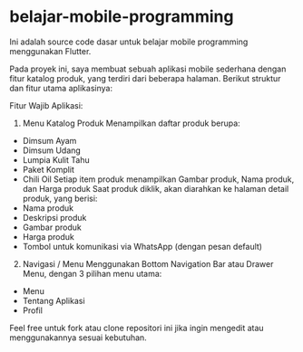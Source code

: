# belajar-mobile-programming

Ini adalah source code dasar untuk belajar mobile programming menggunakan Flutter.

Pada proyek ini, saya membuat sebuah aplikasi mobile sederhana dengan fitur katalog produk, yang terdiri dari beberapa halaman. Berikut struktur dan fitur utama aplikasinya:

Fitur Wajib Aplikasi:
1. Menu Katalog Produk
Menampilkan daftar produk berupa:
- Dimsum Ayam
- Dimsum Udang
- Lumpia Kulit Tahu
- Paket Komplit
- Chili Oil
Setiap item produk menampilkan Gambar produk, Nama produk, dan Harga produk
Saat produk diklik, akan diarahkan ke halaman detail produk, yang berisi:
- Nama produk
- Deskripsi produk
- Gambar produk
- Harga produk
- Tombol untuk komunikasi via WhatsApp (dengan pesan default)
2. Navigasi / Menu
Menggunakan Bottom Navigation Bar atau Drawer Menu, dengan 3 pilihan menu utama:
- Menu
- Tentang Aplikasi
- Profil

Feel free untuk fork atau clone repositori ini jika ingin mengedit atau menggunakannya sesuai kebutuhan.
